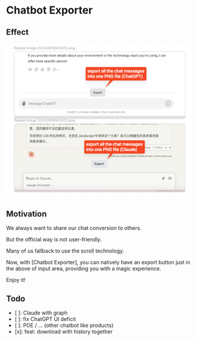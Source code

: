# Chatbot Exporter

## Effect

![img.png](docs/img.png)

## Motivation

We always want to share our chat conversion to others.

But the official way is not user-friendly.

Many of us fallback to use the scroll technology.

Now, with [Chatbot Exporter], you can natively have an export button just in the above of input area, 
providing you with a magic experience.

Enjoy it!

## Todo

- [ ]: Claude with graph
- [ ]: fix ChatGPT UI deficit
- [ ]: POE / ... (other chatbot like products)
- [x]: feat: download with history together
